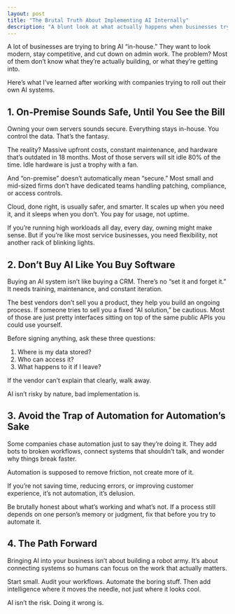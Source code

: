 ```yaml
---
layout: post
title: "The Brutal Truth About Implementing AI Internally"
description: "A blunt look at what actually happens when businesses try to bring AI in-house."
---
```


A lot of businesses are trying to bring AI “in-house.” They want to look modern, stay competitive, and cut down on admin work. The problem? Most of them don’t know what they’re actually building, or what they’re getting into.

Here’s what I’ve learned after working with companies trying to roll out their own AI systems.

## 1. On-Premise Sounds Safe,  Until You See the Bill

Owning your own servers sounds secure. Everything stays in-house. You control the data. That’s the fantasy.

The reality? Massive upfront costs, constant maintenance, and hardware that’s outdated in 18 months. Most of those servers will sit idle 80% of the time. Idle hardware is just a trophy with a fan.

And “on-premise” doesn’t automatically mean “secure.” Most small and mid-sized firms don’t have dedicated teams handling patching, compliance, or access controls.

Cloud, done right, is usually safer, and smarter. It scales up when you need it, and it sleeps when you don’t. You pay for usage, not uptime.

If you’re running high workloads all day, every day, owning might make sense. But if you’re like most service businesses, you need flexibility, not another rack of blinking lights.

## 2. Don’t Buy AI Like You Buy Software

Buying an AI system isn’t like buying a CRM. There’s no “set it and forget it.” It needs training, maintenance, and constant iteration.

The best vendors don’t sell you a product, they help you build an ongoing process. If someone tries to sell you a fixed “AI solution,” be cautious. Most of those are just pretty interfaces sitting on top of the same public APIs you could use yourself.

Before signing anything, ask these three questions:

1. Where is my data stored?  
2. Who can access it?  
3. What happens to it if I leave?  

If the vendor can’t explain that clearly, walk away.

AI isn’t risky by nature, bad implementation is.

## 3. Avoid the Trap of Automation for Automation’s Sake

Some companies chase automation just to say they’re doing it. They add bots to broken workflows, connect systems that shouldn’t talk, and wonder why things break faster.

Automation is supposed to remove friction, not create more of it.

If you’re not saving time, reducing errors, or improving customer experience, it’s not automation, it’s delusion.

Be brutally honest about what’s working and what’s not. If a process still depends on one person’s memory or judgment, fix that before you try to automate it.

## 4. The Path Forward

Bringing AI into your business isn’t about building a robot army. It’s about connecting systems so humans can focus on the work that actually matters.

Start small. Audit your workflows. Automate the boring stuff. Then add intelligence where it moves the needle, not just where it looks cool.

AI isn’t the risk. Doing it wrong is.
